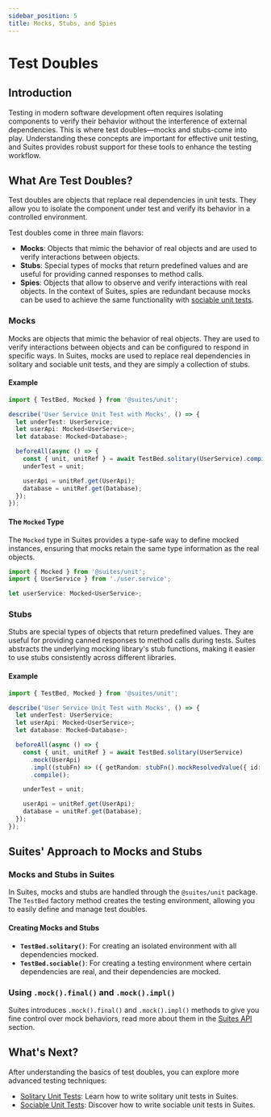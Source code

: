 ```yaml
---
sidebar_position: 5
title: Mocks, Stubs, and Spies
---
```


# Test Doubles

## Introduction

Testing in modern software development often requires isolating components to verify their behavior without the
interference of external dependencies. This is where test doubles—mocks and stubs-come into play. Understanding
these concepts are important for effective unit testing, and Suites provides robust support for these tools to
enhance the testing workflow.

## What Are Test Doubles?

Test doubles are objects that replace real dependencies in unit tests. They allow you to isolate the component under
test and verify its behavior in a controlled environment.

Test doubles come in three main flavors:

- **Mocks**: Objects that mimic the behavior of real objects and are used to verify interactions between objects.
- **Stubs**: Special types of mocks that return predefined values and are useful for providing canned responses to
  method calls.
- **Spies**: Objects that allow to observe and verify interactions with real objects. In the context of Suites,
  spies are redundant because mocks can be used to achieve the same functionality
  with [sociable unit tests](/docs/developer-guide/unit-tests/sociable/).

### Mocks

Mocks are objects that mimic the behavior of real objects. They are used to verify interactions between objects and can
be configured to respond in specific ways. In Suites, mocks are used to replace real dependencies in solitary and
sociable unit tests, and they are simply a collection of stubs.

#### Example

```typescript {5,6}
import { TestBed, Mocked } from '@suites/unit';

describe('User Service Unit Test with Mocks', () => {
  let underTest: UserService;
  let userApi: Mocked<UserService>;
  let database: Mocked<Database>;

  beforeAll(async () => {
    const { unit, unitRef } = await TestBed.solitary(UserService).compile();
    underTest = unit;

    userApi = unitRef.get(UserApi);
    database = unitRef.get(Database);
  });
});
```

#### The `Mocked` Type

The `Mocked` type in Suites provides a type-safe way to define mocked instances, ensuring that mocks retain the same type information as the real objects.

```typescript
import { Mocked } from '@suites/unit';
import { UserService } from './user.service';

let userService: Mocked<UserService>;
```

### Stubs

Stubs are special types of objects that return predefined values. They are useful for providing canned responses to
method calls during tests. Suites abstracts the underlying mocking library's stub functions, making it easier to use
stubs consistently across different libraries.

#### Example

```typescript {11}
import { TestBed, Mocked } from '@suites/unit';

describe('User Service Unit Test with Mocks', () => {
  let underTest: UserService;
  let userApi: Mocked<UserService>;
  let database: Mocked<Database>;

  beforeAll(async () => {
    const { unit, unitRef } = await TestBed.solitary(UserService)
      .mock(UserApi)
      .impl((stubFn) => ({ getRandom: stubFn().mockResolvedValue({ id: 1, name: 'John' }) }))
      .compile();

    underTest = unit;

    userApi = unitRef.get(UserApi);
    database = unitRef.get(Database);
  });
});
```

## Suites' Approach to Mocks and Stubs

### Mocks and Stubs in Suites

In Suites, mocks and stubs are handled through the `@suites/unit` package. The `TestBed` factory method creates the
testing environment, allowing you to easily define and manage test doubles.

#### Creating Mocks and Stubs

- **`TestBed.solitary()`**: For creating an isolated environment with all dependencies mocked.
- **`TestBed.sociable()`**: For creating a testing environment where certain dependencies are real, and their
  dependencies are mocked.

### Using `.mock().final()` and `.mock().impl()`

Suites introduces `.mock().final()` and `.mock().impl()` methods to give you fine control over mock behaviors,
read more about them in the [Suites API](/docs/developer-guide/unit-tests/suites-api) section.

## What's Next?
After understanding the basics of test doubles, you can explore more advanced testing techniques:

- [Solitary Unit Tests](/docs/developer-guide/unit-tests/solitary/): Learn how to write solitary unit tests in Suites.
- [Sociable Unit Tests](/docs/developer-guide/unit-tests/sociable/): Discover how to write sociable unit tests in Suites.
